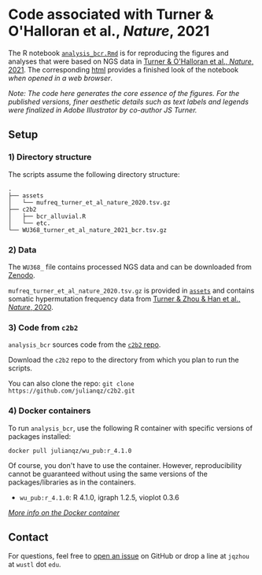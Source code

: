 # Code associated with Turner & O'Halloran et al., *Nature*, 2021

The R notebook [`analysis_bcr.Rmd`](./analysis_bcr.Rmd) is for reproducing the figures and analyses that were based on NGS data in [Turner & O'Halloran et al., *Nature*, 2021](https://doi.org/10.1038/s41586-021-03738-2). The corresponding [html](./analysis_bcr.nb.html) provides a finished look of the notebook *when opened in a web browser*.

*Note: The code here generates the core essence of the figures. For the published versions, finer aesthetic details such as text labels and legends were finalized in Adobe Illustrator by co-author JS Turner.*

## Setup

### 1) Directory structure

The scripts assume the following directory structure:

```
.
├── assets
│   └── mufreq_turner_et_al_nature_2020.tsv.gz        
├── c2b2
│   ├── bcr_alluvial.R
│   └── etc.
└── WU368_turner_et_al_nature_2021_bcr.tsv.gz
```


### 2) Data

The `WU368_` file contains processed NGS data and can be downloaded from [Zenodo](https://doi.org/10.5281/zenodo.5042252).

`mufreq_turner_et_al_nature_2020.tsv.gz` is provided in [`assets`](./assets) and contains somatic hypermutation frequency data from [Turner & Zhou & Han et al., *Nature*, 2020](https://doi.org/10.1038/s41586-020-2711-0).


### 3) Code from `c2b2`

`analysis_bcr` sources code from the [`c2b2` repo](https://github.com/julianqz/c2b2).

Download the `c2b2` repo to the directory from which you plan to run the scripts. 

You can also clone the repo: `git clone https://github.com/julianqz/c2b2.git`


### 4) Docker containers

To run `analysis_bcr`, use the following R container with specific versions of packages installed:

`docker pull julianqz/wu_pub:r_4.1.0`

Of course, you don't have to use the container. However, reproducibility cannot be guaranteed without using the same versions of the packages/libraries as in the containers.

* `wu_pub:r_4.1.0`: R 4.1.0, igraph 1.2.5, vioplot 0.3.6

[*More info on the Docker container*](https://github.com/julianqz/wustl_docker/blob/main/README.md)

## Contact

For questions, feel free to [open an issue](https://github.com/julianqz/wustl_published/issues) on GitHub or drop a line at `jqzhou` at `wustl` dot `edu`.
